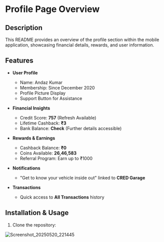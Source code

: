 # Profile Page Overview

## Description
This README provides an overview of the profile section within the mobile application, showcasing financial details, rewards, and user information.

## Features
- **User Profile**
  - Name: Andaz Kumar
  - Membership: Since December 2020
  - Profile Picture Display
  - Support Button for Assistance

- **Financial Insights**
  - Credit Score: **757** (Refresh Available)
  - Lifetime Cashback: **₹3**
  - Bank Balance: **Check** (Further details accessible)

- **Rewards & Earnings**
  - Cashback Balance: **₹0**
  - Coins Available: **26,46,583**
  - Referral Program: Earn up to ₹1000

- **Notifications**
  - "Get to know your vehicle inside out" linked to **CRED Garage**

- **Transactions**
  - Quick access to **All Transactions** history

## Installation & Usage
1. Clone the repository:

![Screenshot_20250520_221445](https://github.com/user-attachments/assets/db9b5c6c-b4af-4636-be3c-29c80c0c700c)

